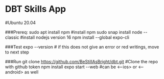# DBT Skills App 

#Ubuntu 20.04

###Prereq:
sudo apt install npm   #install npm
sudo snap install node --classic #install nodejs version 16
npm install --global expo-cli

###Test
expo --version # if this does not give an error or red writings, move to next step

###Run
git clone https://github.com/BeStillAsBright/dbt.git #Clone the repo with github token
npm install
expo start --web  #can be <--ios> or <--android> as well
